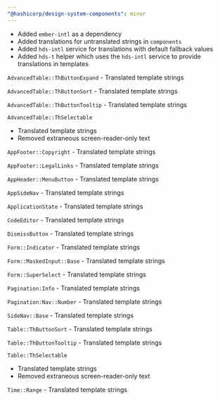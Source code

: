 ```yaml
---
"@hashicorp/design-system-components": minor
---
```


- Added `ember-intl` as a dependency
- Added translations for untranslated strings in `components`
- Added `hds-intl` service for translations with default fallback values
- Added `hds-t` helper which uses the `hds-intl` service to provide translations in templates

`AdvancedTable::ThButtonExpand` - Translated template strings

`AdvancedTable::ThButtonSort` - Translated template strings

`AdvancedTable::ThButtonTooltip` - Translated template strings

`AdvancedTable::ThSelectable`

- Translated template strings
- Removed extraneous screen-reader-only text

`AppFooter::Copyright` - Translated template strings

`AppFooter::LegalLinks` - Translated template strings

`AppHeader::MenuButton` - Translated template strings

`AppSideNav` - Translated template strings

`ApplicationState` - Translated template strings

`CodeEditor` - Translated template strings

`DismissButton` - Translated template strings

`Form::Indicator` - Translated template strings

`Form::MaskedInput::Base` - Translated template strings

`Form::SuperSelect` - Translated template strings

`Pagination:Info` - Translated template strings

`Pagination:Nav::Number` - Translated template strings

`SideNav::Base` - Translated template strings

`Table::ThButtonSort` - Translated template strings

`Table::ThButtonTooltip` - Translated template strings

`Table::ThSelectable`

- Translated template strings
- Removed extraneous screen-reader-only text

`Time::Range` - Translated template strings
